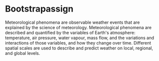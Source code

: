 # Bootstrapassign
Meteorological phenomena are observable weather events that are explained by the science of meteorology. Meteorological phenomena are described and quantified by the variables of Earth's atmosphere: temperature, air pressure, water vapour, mass flow, and the variations and interactions of those variables, and how they change over time. Different spatial scales are used to describe and predict weather on local, regional, and global levels.
